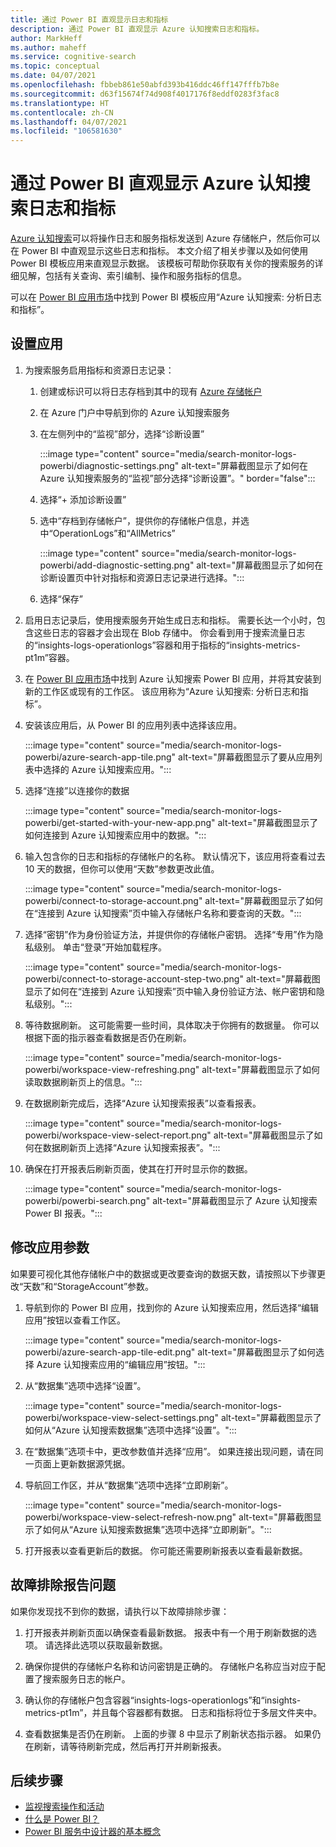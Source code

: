 ```yaml
---
title: 通过 Power BI 直观显示日志和指标
description: 通过 Power BI 直观显示 Azure 认知搜索日志和指标。
author: MarkHeff
ms.author: maheff
ms.service: cognitive-search
ms.topic: conceptual
ms.date: 04/07/2021
ms.openlocfilehash: fbbeb861e50abfd393b416ddc46ff147fffb7b8e
ms.sourcegitcommit: d63f15674f74d908f4017176f8eddf0283f3fac8
ms.translationtype: HT
ms.contentlocale: zh-CN
ms.lasthandoff: 04/07/2021
ms.locfileid: "106581630"
---
```

# <a name="visualize-azure-cognitive-search-logs-and-metrics-with-power-bi"></a>通过 Power BI 直观显示 Azure 认知搜索日志和指标

[Azure 认知搜索](./search-what-is-azure-search.md)可以将操作日志和服务指标发送到 Azure 存储帐户，然后你可以在 Power BI 中直观显示这些日志和指标。 本文介绍了相关步骤以及如何使用 Power BI 模板应用来直观显示数据。 该模板可帮助你获取有关你的搜索服务的详细见解，包括有关查询、索引编制、操作和服务指标的信息。

可以在 [Power BI 应用市场](https://appsource.microsoft.com/marketplace/apps)中找到 Power BI 模板应用“Azure 认知搜索: 分析日志和指标”。

## <a name="set-up-the-app"></a>设置应用

1. 为搜索服务启用指标和资源日志记录：

    1. 创建或标识可以将日志存档到其中的现有 [Azure 存储帐户](../storage/common/storage-account-create.md)
    1. 在 Azure 门户中导航到你的 Azure 认知搜索服务
    1. 在左侧列中的“监视”部分，选择“诊断设置”

        :::image type="content" source="media/search-monitor-logs-powerbi/diagnostic-settings.png" alt-text="屏幕截图显示了如何在 Azure 认知搜索服务的“监视”部分选择“诊断设置”。" border="false":::

    1. 选择“+ 添加诊断设置”
    1. 选中“存档到存储帐户”，提供你的存储帐户信息，并选中“OperationLogs”和“AllMetrics”

        :::image type="content" source="media/search-monitor-logs-powerbi/add-diagnostic-setting.png" alt-text="屏幕截图显示了如何在诊断设置页中针对指标和资源日志记录进行选择。":::
    1. 选择“保存”

1. 启用日志记录后，使用搜索服务开始生成日志和指标。 需要长达一个小时，包含这些日志的容器才会出现在 Blob 存储中。 你会看到用于搜索流量日志的“insights-logs-operationlogs”容器和用于指标的“insights-metrics-pt1m”容器。

1. 在 [Power BI 应用市场](https://appsource.microsoft.com/marketplace/apps)中找到 Azure 认知搜索 Power BI 应用，并将其安装到新的工作区或现有的工作区。 该应用称为“Azure 认知搜索: 分析日志和指标”。

1. 安装该应用后，从 Power BI 的应用列表中选择该应用。

    :::image type="content" source="media/search-monitor-logs-powerbi/azure-search-app-tile.png" alt-text="屏幕截图显示了要从应用列表中选择的 Azure 认知搜索应用。":::

1. 选择“连接”以连接你的数据

    :::image type="content" source="media/search-monitor-logs-powerbi/get-started-with-your-new-app.png" alt-text="屏幕截图显示了如何连接到 Azure 认知搜索应用中的数据。":::

1. 输入包含你的日志和指标的存储帐户的名称。 默认情况下，该应用将查看过去 10 天的数据，但你可以使用“天数”参数更改此值。

    :::image type="content" source="media/search-monitor-logs-powerbi/connect-to-storage-account.png" alt-text="屏幕截图显示了如何在“连接到 Azure 认知搜索”页中输入存储帐户名称和要查询的天数。":::

1. 选择“密钥”作为身份验证方法，并提供你的存储帐户密钥。 选择“专用”作为隐私级别。 单击“登录”开始加载程序。

    :::image type="content" source="media/search-monitor-logs-powerbi/connect-to-storage-account-step-two.png" alt-text="屏幕截图显示了如何在“连接到 Azure 认知搜索”页中输入身份验证方法、帐户密钥和隐私级别。":::

1. 等待数据刷新。 这可能需要一些时间，具体取决于你拥有的数据量。 你可以根据下面的指示器查看数据是否仍在刷新。

    :::image type="content" source="media/search-monitor-logs-powerbi/workspace-view-refreshing.png" alt-text="屏幕截图显示了如何读取数据刷新页上的信息。":::

1. 在数据刷新完成后，选择“Azure 认知搜索报表”以查看报表。

    :::image type="content" source="media/search-monitor-logs-powerbi/workspace-view-select-report.png" alt-text="屏幕截图显示了如何在数据刷新页上选择“Azure 认知搜索报表”。":::

1. 确保在打开报表后刷新页面，使其在打开时显示你的数据。

    :::image type="content" source="media/search-monitor-logs-powerbi/powerbi-search.png" alt-text="屏幕截图显示了 Azure 认知搜索 Power BI 报表。":::

## <a name="modify-app-parameters"></a>修改应用参数

如果要可视化其他存储帐户中的数据或更改要查询的数据天数，请按照以下步骤更改“天数”和“StorageAccount”参数。

1. 导航到你的 Power BI 应用，找到你的 Azure 认知搜索应用，然后选择“编辑应用”按钮以查看工作区。

    :::image type="content" source="media/search-monitor-logs-powerbi/azure-search-app-tile-edit.png" alt-text="屏幕截图显示了如何选择 Azure 认知搜索应用的“编辑应用”按钮。":::

1. 从“数据集”选项中选择“设置”。

    :::image type="content" source="media/search-monitor-logs-powerbi/workspace-view-select-settings.png" alt-text="屏幕截图显示了如何从“Azure 认知搜索数据集”选项中选择“设置”。":::

1. 在“数据集”选项卡中，更改参数值并选择“应用”。 如果连接出现问题，请在同一页面上更新数据源凭据。

1. 导航回工作区，并从“数据集”选项中选择“立即刷新”。

    :::image type="content" source="media/search-monitor-logs-powerbi/workspace-view-select-refresh-now.png" alt-text="屏幕截图显示了如何从“Azure 认知搜索数据集”选项中选择“立即刷新”。":::

1. 打开报表以查看更新后的数据。 你可能还需要刷新报表以查看最新数据。

## <a name="troubleshooting-report-issues"></a>故障排除报告问题

如果你发现找不到你的数据，请执行以下故障排除步骤：

1. 打开报表并刷新页面以确保查看最新数据。 报表中有一个用于刷新数据的选项。 请选择此选项以获取最新数据。

1. 确保你提供的存储帐户名称和访问密钥是正确的。 存储帐户名称应当对应于配置了搜索服务日志的帐户。

1. 确认你的存储帐户包含容器“insights-logs-operationlogs”和“insights-metrics-pt1m”，并且每个容器都有数据。 日志和指标将位于多层文件夹中。

1. 查看数据集是否仍在刷新。 上面的步骤 8 中显示了刷新状态指示器。 如果仍在刷新，请等待刷新完成，然后再打开并刷新报表。

## <a name="next-steps"></a>后续步骤

+ [监视搜索操作和活动](search-monitor-usage.md)
+ [什么是 Power BI？](/power-bi/fundamentals/power-bi-overview)
+ [Power BI 服务中设计器的基本概念](/power-bi/service-basic-concepts)